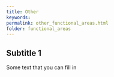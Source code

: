 ```yaml
---
title: Other
keywords:
permalink: other_functional_areas.html
folder: functional_areas
---
```


## Subtitle 1

Some text that you can fill in